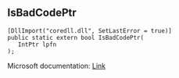 ## IsBadCodePtr

```
[DllImport("coredll.dll", SetLastError = true)]
public static extern bool IsBadCodePtr(
   IntPtr lpfn
);
```

Microsoft documentation: [Link](https://learn.microsoft.com/en-us/windows/win32/api/winbase/nf-winbase-isbadcodeptr)
